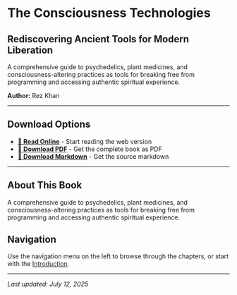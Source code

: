 # The Consciousness Technologies

## Rediscovering Ancient Tools for Modern Liberation

A comprehensive guide to psychedelics, plant medicines, and consciousness-altering practices as tools for breaking free from programming and accessing authentic spiritual experience.

**Author:** Rez Khan

---

## Download Options

- **[📖 Read Online](the-consciousness-technologies.md)** - Start reading the web version
- **[📄 Download PDF](downloads/40_The_Consciousness_Technologies.pdf)** - Get the complete book as PDF
- **[📝 Download Markdown](downloads/40_The_Consciousness_Technologies.md)** - Get the source markdown

---

## About This Book

A comprehensive guide to psychedelics, plant medicines, and consciousness-altering practices as tools for breaking free from programming and accessing authentic spiritual experience.

## Navigation

Use the navigation menu on the left to browse through the chapters, or start with the [Introduction](the-consciousness-technologies.md).

---

*Last updated: July 12, 2025*
